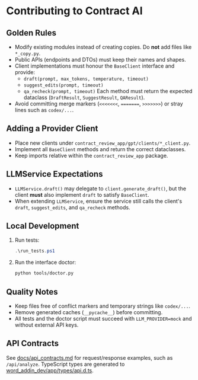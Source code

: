# Contributing to Contract AI

## Golden Rules
- Modify existing modules instead of creating copies. Do **not** add files like `*_copy.py`.
- Public APIs (endpoints and DTOs) must keep their names and shapes.
- Client implementations must honour the `BaseClient` interface and provide:
  - `draft(prompt, max_tokens, temperature, timeout)`
  - `suggest_edits(prompt, timeout)`
  - `qa_recheck(prompt, timeout)`
  Each method must return the expected dataclass (`DraftResult`, `SuggestResult`, `QAResult`).
- Avoid committing merge markers (`<<<<<<<`, `=======`, `>>>>>>>`) or stray lines such as `codex/...`.

## Adding a Provider Client
- Place new clients under `contract_review_app/gpt/clients/*_client.py`.
- Implement all `BaseClient` methods and return the correct dataclasses.
- Keep imports relative within the `contract_review_app` package.

## LLMService Expectations
- `LLMService.draft()` may delegate to `client.generate_draft()`, but the client **must** also implement `draft` to satisfy `BaseClient`.
- When extending `LLMService`, ensure the service still calls the client's `draft`, `suggest_edits`, and `qa_recheck` methods.

## Local Development
1. Run tests:
   ```powershell
   .\run_tests.ps1
   ```
2. Run the interface doctor:
   ```bash
   python tools/doctor.py
   ```

## Quality Notes
- Keep files free of conflict markers and temporary strings like `codex/...`.
- Remove generated caches (`__pycache__`) before committing.
- All tests and the doctor script must succeed with `LLM_PROVIDER=mock` and without external API keys.

## API Contracts
See [docs/api_contracts.md](docs/api_contracts.md) for request/response examples, such as `/api/analyze`.
TypeScript types are generated to [word_addin_dev/app/types/api.d.ts](word_addin_dev/app/types/api.d.ts).
